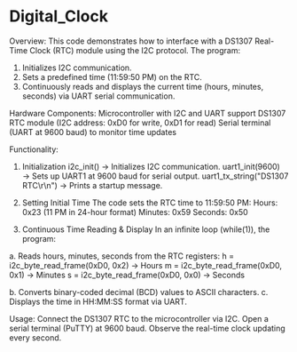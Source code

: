 # Digital_Clock

Overview:
This code demonstrates how to interface with a DS1307 Real-Time Clock (RTC) module using the I2C protocol. The program:
1. Initializes I2C communication.
2. Sets a predefined time (11:59:50 PM) on the RTC.
3. Continuously reads and displays the current time (hours, minutes, seconds) via UART serial communication.

Hardware Components:
Microcontroller with I2C and UART support
DS1307 RTC module (I2C address: 0xD0 for write, 0xD1 for read)
Serial terminal (UART at 9600 baud) to monitor time updates

Functionality:
1. Initialization
i2c_init() → Initializes I2C communication.
uart1_init(9600) → Sets up UART1 at 9600 baud for serial output.
uart1_tx_string("DS1307 RTC\r\n") → Prints a startup message.

2. Setting Initial Time
The code sets the RTC time to 11:59:50 PM:
Hours: 0x23 (11 PM in 24-hour format)
Minutes: 0x59
Seconds: 0x50

3. Continuous Time Reading & Display
In an infinite loop (while(1)), the program:

a. Reads hours, minutes, seconds from the RTC registers:
h = i2c_byte_read_frame(0xD0, 0x2) → Hours
m = i2c_byte_read_frame(0xD0, 0x1) → Minutes
s = i2c_byte_read_frame(0xD0, 0x0) → Seconds

b. Converts binary-coded decimal (BCD) values to ASCII characters.
c. Displays the time in HH:MM:SS format via UART.

Usage:
Connect the DS1307 RTC to the microcontroller via I2C.
Open a serial terminal (PuTTY) at 9600 baud.
Observe the real-time clock updating every second.

